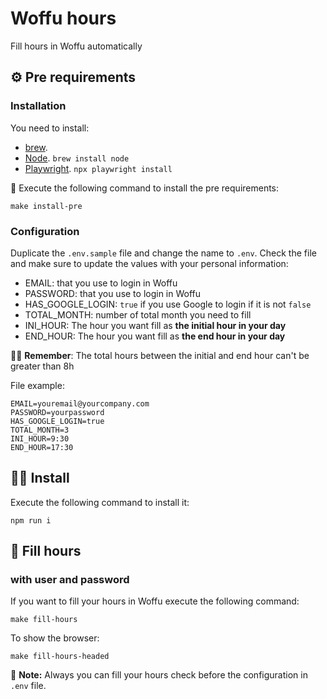 # Woffu hours

Fill hours in Woffu automatically

## ⚙️ Pre requirements

### Installation

You need to install:
- [brew](https://brew.sh/).
- [Node](https://nodejs.org/en/). `brew install node`
- [Playwright](https://playwright.dev/). `npx playwright install`

👀 Execute the following command to install the pre requirements:

````shell
make install-pre
````

### Configuration 

Duplicate the `.env.sample` file and change the name to `.env`.
Check the file and make sure to update the values with your personal information:

- EMAIL: that you use to login in Woffu
- PASSWORD: that you use to login in Woffu
- HAS_GOOGLE_LOGIN: `true` if you use Google to login if it is not `false`
- TOTAL_MONTH: number of total month you need to fill
- INI_HOUR: The hour you want fill as **the initial hour in your day**
- END_HOUR: The hour you want fill as **the end hour in your day**

🙋‍♀ **️Remember**: The total hours between the initial and end hour can't be greater than 8h

File example:

```
EMAIL=youremail@yourcompany.com
PASSWORD=yourpassword
HAS_GOOGLE_LOGIN=true
TOTAL_MONTH=3
INI_HOUR=9:30
END_HOUR=17:30
```

## 👷‍♀️ Install

Execute the following command to install it:

```shell
npm run i
```

## 🚀 Fill hours 

### with user and password

If you want to fill your hours in Woffu execute the following command:

```shell
make fill-hours
```

To show the browser: 

```shell
make fill-hours-headed
```

📝 **Note:** Always you can fill your hours check before the configuration in `.env` file.
